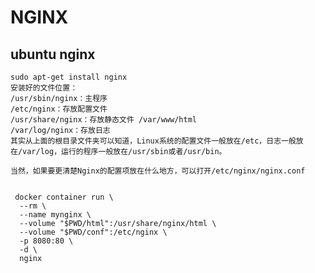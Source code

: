 # NGINX

## ubuntu nginx

    sudo apt-get install nginx
    安装好的文件位置：
    /usr/sbin/nginx：主程序
    /etc/nginx：存放配置文件
    /usr/share/nginx：存放静态文件 /var/www/html
    /var/log/nginx：存放日志
    其实从上面的根目录文件夹可以知道，Linux系统的配置文件一般放在/etc，日志一般放在/var/log，运行的程序一般放在/usr/sbin或者/usr/bin。

    当然，如果要更清楚Nginx的配置项放在什么地方，可以打开/etc/nginx/nginx.conf


     docker container run \
      --rm \
      --name mynginx \
      --volume "$PWD/html":/usr/share/nginx/html \
      --volume "$PWD/conf":/etc/nginx \
      -p 8080:80 \
      -d \
      nginx

